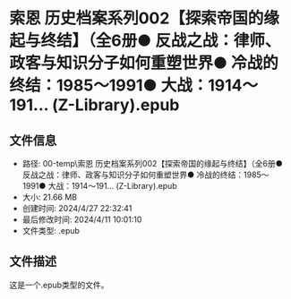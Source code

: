 ﻿# 索恩 历史档案系列002【探索帝国的缘起与终结】（全6册● 反战之战：律师、政客与知识分子如何重塑世界● 冷战的终结：1985～1991● 大战：1914～191... (Z-Library).epub

## 文件信息
- 路径: 00-temp\索恩 历史档案系列002【探索帝国的缘起与终结】（全6册● 反战之战：律师、政客与知识分子如何重塑世界● 冷战的终结：1985～1991● 大战：1914～191... (Z-Library).epub
- 大小: 21.66 MB
- 创建时间: 2024/4/27 22:32:41
- 最后修改时间: 2024/4/11 10:01:10
- 文件类型: .epub

## 文件描述
这是一个.epub类型的文件。

